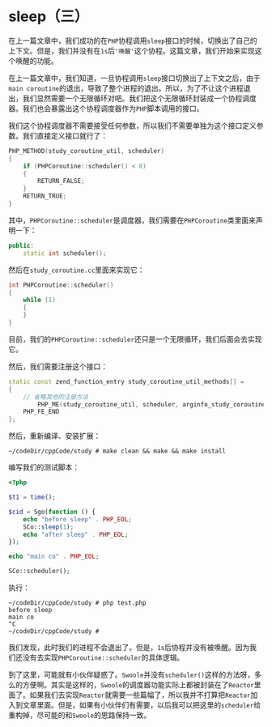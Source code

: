 # sleep（三）

在上一篇文章中，我们成功的在`PHP`协程调用`sleep`接口的时候，切换出了自己的上下文。但是，我们并没有在`1s`后`'唤醒'`这个协程。这篇文章，我们开始来实现这个唤醒的功能。

在上一篇文章中，我们知道，一旦协程调用`sleep`接口切换出了上下文之后，由于`main coroutine`的退出，导致了整个进程的退出。所以，为了不让这个进程退出，我们显然需要一个无限循环对吧。我们把这个无限循环封装成一个协程调度器。我们也会暴露出这个协程调度器作为`PHP`脚本调用的接口。

我们这个协程调度器不需要接受任何参数，所以我们不需要单独为这个接口定义参数。我们直接定义接口就行了：

```cpp
PHP_METHOD(study_coroutine_util, scheduler)
{
    if (PHPCoroutine::scheduler() < 0)
    {
        RETURN_FALSE;
    }
    RETURN_TRUE;
}
```

其中，`PHPCoroutine::scheduler`是调度器，我们需要在`PHPCoroutine`类里面来声明一下：

```cpp
public:
    static int scheduler();
```

然后在`study_coroutine.cc`里面来实现它：

```cpp
int PHPCoroutine::scheduler()
{
    while (1)
    {
    }
}
```

目前，我们的`PHPCoroutine::scheduler`还只是一个无限循环，我们后面会去实现它。

然后，我们需要注册这个接口：

```cpp
static const zend_function_entry study_coroutine_util_methods[] =
{
    // 省略其他的注册方法
        PHP_ME(study_coroutine_util, scheduler, arginfo_study_coroutine_void, ZEND_ACC_PUBLIC | ZEND_ACC_STATIC)
    PHP_FE_END
};
```

然后，重新编译、安装扩展：

```shell
~/codeDir/cppCode/study # make clean && make && make install
```

编写我们的测试脚本：

```php
<?php

$t1 = time();

$cid = Sgo(function () {
    echo "before sleep" . PHP_EOL;
    SCo::sleep(1);
    echo "after sleep" . PHP_EOL;
});

echo "main co" . PHP_EOL;

SCo::scheduler();

```

执行：

```shell
~/codeDir/cppCode/study # php test.php 
before sleep
main co
^C
~/codeDir/cppCode/study # 
```

我们发现，此时我们的进程不会退出了。但是，`1s`后协程并没有被唤醒。因为我们还没有去实现`PHPCoroutine::scheduler`的具体逻辑。

到了这里，可能就有小伙伴疑惑了。`Swoole`并没有`scheduler()`这样的方法呀，多么的方便啊。其实是这样的，`Swoole`的调度器功能实际上都被封装在了`Reactor`里面了。如果我们去实现`Reactor`就需要一些篇幅了，所以我并不打算把`Reactor`加入到文章里面。但是，如果有小伙伴们有需要，以后我可以把这里的`scheduler`给重构掉，尽可能的和`Swoole`的思路保持一致。








